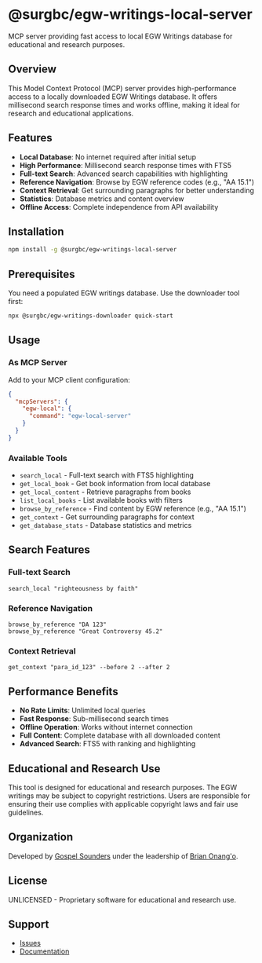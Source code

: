 # @surgbc/egw-writings-local-server

MCP server providing fast access to local EGW Writings database for educational and research purposes.

## Overview

This Model Context Protocol (MCP) server provides high-performance access to a locally downloaded EGW Writings database. It offers millisecond search response times and works offline, making it ideal for research and educational applications.

## Features

- **Local Database**: No internet required after initial setup
- **High Performance**: Millisecond search response times with FTS5
- **Full-text Search**: Advanced search capabilities with highlighting
- **Reference Navigation**: Browse by EGW reference codes (e.g., "AA 15.1")
- **Context Retrieval**: Get surrounding paragraphs for better understanding
- **Statistics**: Database metrics and content overview
- **Offline Access**: Complete independence from API availability

## Installation

```bash
npm install -g @surgbc/egw-writings-local-server
```

## Prerequisites

You need a populated EGW writings database. Use the downloader tool first:

```bash
npx @surgbc/egw-writings-downloader quick-start
```

## Usage

### As MCP Server

Add to your MCP client configuration:

```json
{
  "mcpServers": {
    "egw-local": {
      "command": "egw-local-server"
    }
  }
}
```

### Available Tools

- `search_local` - Full-text search with FTS5 highlighting
- `get_local_book` - Get book information from local database
- `get_local_content` - Retrieve paragraphs from books
- `list_local_books` - List available books with filters
- `browse_by_reference` - Find content by EGW reference (e.g., "AA 15.1")
- `get_context` - Get surrounding paragraphs for context
- `get_database_stats` - Database statistics and metrics

## Search Features

### Full-text Search
```
search_local "righteousness by faith"
```

### Reference Navigation
```
browse_by_reference "DA 123"
browse_by_reference "Great Controversy 45.2"
```

### Context Retrieval
```
get_context "para_id_123" --before 2 --after 2
```

## Performance Benefits

- **No Rate Limits**: Unlimited local queries
- **Fast Response**: Sub-millisecond search times
- **Offline Operation**: Works without internet connection
- **Full Content**: Complete database with all downloaded content
- **Advanced Search**: FTS5 with ranking and highlighting

## Educational and Research Use

This tool is designed for educational and research purposes. The EGW writings may be subject to copyright restrictions. Users are responsible for ensuring their use complies with applicable copyright laws and fair use guidelines.

## Organization

Developed by [Gospel Sounders](https://github.com/gospelsounders) under the leadership of [Brian Onang'o](https://github.com/surgbc).

## License

UNLICENSED - Proprietary software for educational and research use.

## Support

- [Issues](https://github.com/gospelsounders/egw-writings-mcp/issues)
- [Documentation](https://github.com/gospelsounders/egw-writings-mcp#readme)